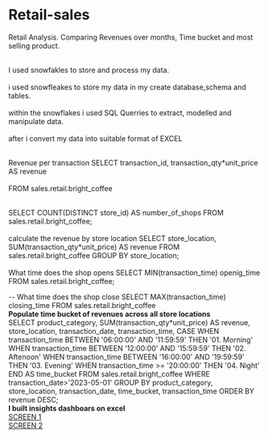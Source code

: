 # Retail-sales
Retail Analysis. Comparing Revenues over months, Time bucket and most selling product.

<br>I used snowfakles to  store and process my data. </br>
<br>i used snowfleakes to store my data in my create database,schema and tables.</br>
<br>within the snowflakes i used SQL Querries to extract, modelled and manipulate data.</br>
<br>after i convert my data into suitable format of EXCEL</br>

<br>Revenue per transaction 
SELECT transaction_id,
       transaction_qty*unit_price AS revenue  <br></br>
FROM sales.retail.bright_coffee</br>

<br> SELECT COUNT(DISTINCT store_id) AS number_of_shops
FROM sales.retail.bright_coffee;
</br>
<br>  calculate the revenue by store location 
SELECT store_location,
       SUM(transaction_qty*unit_price) AS revenue
FROM sales.retail.bright_coffee
GROUP BY store_location;
</br>
<br>
What time does the shop opens
SELECT MIN(transaction_time) openig_time
FROM sales.retail.bright_coffee;

-- What time does the shop close
SELECT MAX(transaction_time) closing_time
FROM sales.retail.bright_coffee</br>
<b>Populate time bucket of revenues across all store locations</b>
<br> SELECT product_category,
       SUM(transaction_qty*unit_price) AS revenue,
       store_location,
       transaction_date,
       transaction_time,
       CASE
            WHEN transaction_time BETWEEN '06:00:00' AND '11:59:59' THEN '01. Morning'
            WHEN transaction_time BETWEEN '12:00:00' AND '15:59:59' THEN '02. Aftenoon'
            WHEN transaction_time BETWEEN '16:00:00' AND '19:59:59' THEN '03. Evening'
            WHEN transaction_time >= '20:00:00'  THEN '04. Night'
        END AS time_bucket
FROM sales.retail.bright_coffee
WHERE transaction_date>'2023-05-01'
GROUP BY product_category,
         store_location,
         transaction_date,
         time_bucket,
         transaction_time
ORDER BY revenue DESC;</br>
<b> I built insights dashboars on excel </b><br>
<a href="https://github.com/Lindoh95/Retail-sales/blob/main/RETAIL1.PNG"> SCREEN 1</a><br>
<a href="https://github.com/Lindoh95/Retail-sales/blob/main/RETAIL2.PNG">SCREEN 2</a>


